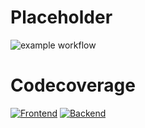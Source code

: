 # Placeholder

![example workflow](https://github.com/Maetzl/ice_backend/actions/workflows/deploy.yml/badge.svg)

# Codecoverage

[![Frontend](https://codecov.io/gh/Maetzl/ice_frontend/branch/main/graph/badge.svg?token=4NYZLQ9M5T)](https://codecov.io/gh/Maetzl/ice_frontend)
[![Backend](https://codecov.io/gh/Maetzl/ice_backend/branch/main/graph/badge.svg?token=4NYZLQ9M5T)](https://codecov.io/gh/Maetzl/ice_backend)
